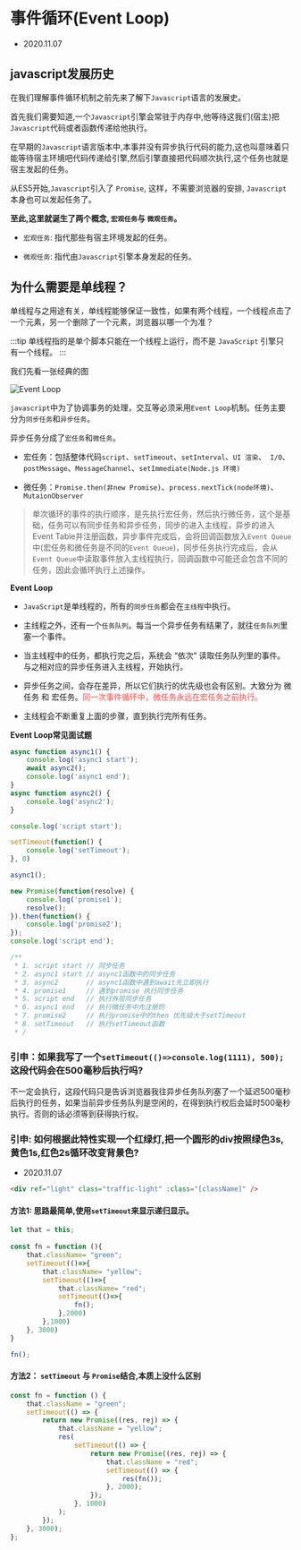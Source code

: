 # 事件循环(Event Loop)

- 2020.11.07

## javascript发展历史

在我们理解事件循环机制之前先来了解下`Javascript`语言的发展史。

首先我们需要知道,一个`Javascript`引擎会常驻于内存中,他等待这我们(宿主)把`Javascript`代码或者函数传递给他执行。

在早期的`Javascript`语言版本中,本事并没有异步执行代码的能力,这也叫意味着只能等待宿主环境吧代码传递给引擎,然后引擎直接把代码顺次执行,这个任务也就是宿主发起的任务。

从ES5开始,`Javascript`引入了 `Promise`, 这样，不需要浏览器的安排, `Javascript`本身也可以发起任务了。

**至此,这里就诞生了两个概念, `宏观任务`与 `微观任务`。**

- `宏观任务`: 指代那些有宿主环境发起的任务。

- `微观任务`: 指代由`Javascript`引擎本身发起的任务。

## 为什么需要是单线程？

单线程与之用途有关，单线程能够保证一致性，如果有两个线程，一个线程点击了一个元素，另一个删除了一个元素，浏览器以哪一个为准？

:::tip
单线程指的是单个脚本只能在一个线程上运行，而不是 `JavaScript` 引擎只有一个线程。
:::

我们先看一张经典的图

![Event Loop](https://img-blog.csdnimg.cn/20200213143037885.png?x-oss-process=image/watermark,type_ZmFuZ3poZW5naGVpdGk,shadow_10,text_aHR0cHM6Ly9ibG9nLmNzZG4ubmV0L3hqbDI3MTMxNA==,size_16,color_FFFFFF,t_70)

`javascript`中为了协调事务的处理，交互等必须采用`Event Loop`机制。任务主要分为`同步任务`和`异步任务`。

异步任务分成了`宏任务`和`微任务`。

- 宏任务：包括整体代码`script`、`setTimeout`、`setInterval`、`UI 渲染`、` I/O`、`postMessage`、`MessageChannel`、`setImmediate(Node.js 环境)`

- 微任务：`Promise.then(非new Promise)`、`process.nextTick(node环境)`、`MutaionObserver`

> 单次循环的事件的执行顺序，是先执行宏任务，然后执行微任务，这个是基础，任务可以有同步任务和异步任务，同步的进入主线程，异步的进入Event Table并注册函数，异步事件完成后，会将回调函数放入`Event Queue`中(宏任务和微任务是不同的`Event Queue`)，同步任务执行完成后，会从`Event Queue`中读取事件放入主线程执行，回调函数中可能还会包含不同的任务，因此会循环执行上述操作。


**Event Loop**

- `JavaScript`是单线程的，所有的`同步任务`都会在`主线程`中执行。

- 主线程之外，还有一个`任务队列`。每当一个异步任务有结果了，就往`任务队列`里塞一个事件。

- 当主线程中的任务，都执行完之后，系统会 “依次” 读取任务队列里的事件。与之相对应的异步任务进入主线程，开始执行。

- 异步任务之间，会存在差异，所以它们执行的优先级也会有区别。大致分为 微任务 和 宏任务。<font color="#f44">同一次事件循环中，微任务永远在宏任务之前执行。</font>

- 主线程会不断重复上面的步骤，直到执行完所有任务。


**Event Loop常见面试题**

```js
async function async1() {
    console.log('async1 start');
    await async2();
    console.log('async1 end');
}
async function async2() {
    console.log('async2');
}

console.log('script start');

setTimeout(function() {
    console.log('setTimeout');
}, 0)

async1();

new Promise(function(resolve) {
    console.log('promise1');
    resolve();
}).then(function() {
    console.log('promise2');
});
console.log('script end');

/**
 * 1. script start // 同步任务
 * 2. async1 start // async1函数中的同步任务
 * 3. async2       // async1函数中遇到await先立即执行
 * 4. promise1     // 遇到promise 执行同步任务
 * 5. script end   // 执行外层同步任务
 * 6. async1 end   // 执行微任务中先注册的
 * 7. promise2     // 执行promise中的then 优先级大于setTimeout
 * 8. setTimeout   // 执行setTimeout函数
 * /
```

### 引申：如果我写了一个`setTimeout(()=>console.log(1111), 500);`这段代码会在500毫秒后执行吗?

不一定会执行，这段代码只是告诉浏览器我往异步任务队列塞了一个延迟500毫秒后执行的任务，如果当前异步任务队列是空闲的，在得到执行权后会延时500毫秒执行。否则的话必须等到获得执行权。


### 引申: 如何根据此特性实现一个红绿灯,把一个圆形的div按照绿色3s,黄色1s,红色2s循环改变背景色?

- 2020.11.07

<demos-trafficLight />

```html
<div ref="light" class="traffic-light" :class="[className]" />
```

#### 方法1: 思路最简单,使用`setTimeout`来显示递归显示。

```js
let that = this;
      
const fn = function (){
    that.className= "green";
    setTimeout(()=>{
        that.className= "yellow";
        setTimeout(()=>{
            that.className= "red";
            setTimeout(()=>{
                fn();
            },2000)
        },1000)
    }, 3000)
}

fn();
```

#### 方法2： `setTimeout` 与 `Promise`结合,本质上没什么区别

```js
const fn = function () {
    that.className = "green";
    setTimeout(() => {
        return new Promise((res, rej) => {
            that.className = "yellow";
            res(
                setTimeout(() => {
                    return new Promise((res, rej) => {
                        that.className = "red";
                        setTimeout(() => {
                            res(fn());
                        }, 2000);
                    });
                }, 1000)
            );
        });
    }, 3000);
};
```



